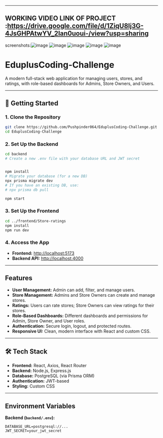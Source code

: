---------------------------------------------------------------------------------------------------------------
WORKING VIDEO LINK OF PROJECT :https://drive.google.com/file/d/1ZiqU8Ij3G-4JsGHPAtwYV_2Ian0uoui-/view?usp=sharing
---------------------------------------------------------------------------------------------------------------
screenshots:![image](https://github.com/user-attachments/assets/269ff433-dc17-44b4-a4f2-8b6b4456d3a3)
![image](https://github.com/user-attachments/assets/17bf327a-ed86-4f0f-b04c-a040603a15ec)
![image](https://github.com/user-attachments/assets/32f662ea-26ec-4ffe-98a6-f53efcf033e1)
![image](https://github.com/user-attachments/assets/308b4fbd-eab1-4cb5-9d41-739d0a29f38d)
![image](https://github.com/user-attachments/assets/eca9be50-3859-41c2-8f15-a830e6aaf0ae)



# EduplusCoding-Challenge

A modern full-stack web application for managing users, stores, and ratings, with role-based dashboards for Admins, Store Owners, and Users.

---

## 🚀 Getting Started

### 1. Clone the Repository

```bash
git clone https://github.com/Pushpinder064/EduplusCoding-Challenge.git
cd EduplusCoding-Challenge
```

### 2. Set Up the Backend

```bash
cd backend
# Create a new .env file with your database URL and JWT secret


npm install
# Migrate your database (for a new DB)
npx prisma migrate dev
# If you have an existing DB, use:
# npx prisma db pull

npm start
```

### 3. Set Up the Frontend

```bash
cd ../frontend/Store-ratings
npm install
npm run dev
```

### 4. Access the App

- **Frontend:** [http://localhost:5173](http://localhost:5173)
- **Backend API:** [http://localhost:4000](http://localhost:4000)

---

##  Features

- **User Management:** Admin can add, filter, and manage users.
- **Store Management:** Admins and Store Owners can create and manage stores.
- **Ratings:** Users can rate stores; Store Owners can view ratings for their stores.
- **Role-Based Dashboards:** Different dashboards and permissions for Admin, Store Owner, and User roles.
- **Authentication:** Secure login, logout, and protected routes.
- **Responsive UI:** Clean, modern interface with React and custom CSS.

---

## 🛠 Tech Stack

- **Frontend:** React, Axios, React Router
- **Backend:** Node.js, Express.js
- **Database:** PostgreSQL (via Prisma ORM)
- **Authentication:** JWT-based
- **Styling:** Custom CSS

---

##  Environment Variables

**Backend (`backend/.env`):**
```
DATABASE_URL=postgresql://...
JWT_SECRET=your_jwt_secret
```
